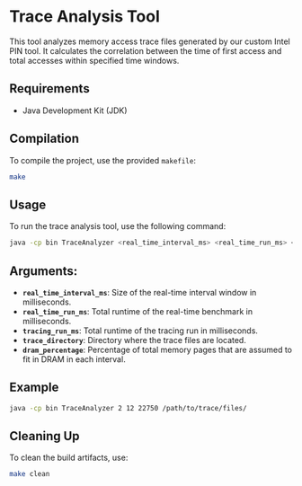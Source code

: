 # Trace Analysis Tool

This tool analyzes memory access trace files generated by our custom Intel PIN tool.
It calculates the correlation between the time of first access and total accesses within specified time windows.

## Requirements

- Java Development Kit (JDK)

## Compilation

To compile the project, use the provided `makefile`:

```bash
make
```

## Usage

To run the trace analysis tool, use the following command:

```bash
java -cp bin TraceAnalyzer <real_time_interval_ms> <real_time_run_ms> <tracing_run_ms> <trace_directory> <dram_percentage>
```

## Arguments:

 - **`real_time_interval_ms`**: Size of the real-time interval window in milliseconds.
 - **`real_time_run_ms`**: Total runtime of the real-time benchmark in milliseconds.
 - **`tracing_run_ms`**: Total runtime of the tracing run in milliseconds.
 - **`trace_directory`**: Directory where the trace files are located.
 - **`dram_percentage`**: Percentage of total memory pages that are assumed to fit in DRAM in each interval.

## Example

```bash
java -cp bin TraceAnalyzer 2 12 22750 /path/to/trace/files/
```

## Cleaning Up

To clean the build artifacts, use:

```bash
make clean
```

